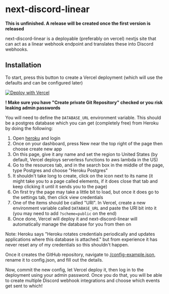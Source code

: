 # next-discord-linear

**This is unfinished. A release will be created once the first version is released**

next-discord-linear is a deployable (preferably on vercel) nextjs site that can act as a linear 
webhook endpoint and translates these into Discord webhooks.

## Installation

To start, press this button to create a Vercel deployment (which will use the defaults and can 
be configured later)

[![Deploy with Vercel](https://vercel.com/button)](https://vercel.com/new/clone?repository-url=https%3A%2F%2Fgithub.com%2FFloffah%2Fnext-discord-linear&project-name=next-discord-linear&repository-name=next-discord-linear)

**! Make sure you have "Create private Git Repository" checked or you risk leaking admin 
passwords**

You will need to define the `DATABASE_URL` environment variable. This should be a postgres 
database which you can get (completely free) from Heroku by doing the following:
1. Open [heroku](https://www.heroku.com) and login
2. Once on your dashboard, press New near the top right of the page then choose create new app
3. On this page, give it any name and set the region to United States (by default, Vercel 
   deploys serverless functions to aws lambda in the US)
4. Go to the resources tab, and in the search box in the middle of the page, type Postgres and 
   choose "Heroku Postgres"
5. It shouldn't take long to create, click on the icon next to its name (it might take you to a 
   page called elements, if it does close that tab and keep clicking it until it sends you to 
   the page)
6. On first try the page may take a little bit to load, but once it does go to the settings tab, 
   then click view credentials
7. One of the items should be called "URI". In Vercel, create a new environment variable called 
   `DATABASE_URL` and paste the URI bit into it (you may need to add `?scheme=public` on the end)
8. Once done, Vercel will deploy it and next-discord-linear will automatically manage the 
   database for you from then on

Note: Heroku says "Heroku rotates credentials periodically and updates applications where this 
database is attached." but from experience it has never reset any of my credentials so this 
shouldn't happen.

Once it creates the GitHub repository, navigate to [/config-example.json](/config-example.json), 
rename 
it to config.json, and fill out the 
details.

Now, commit the new config, let Vercel deploy it, then log in to the deployment using your admin 
password. Once you do that, you will be able to create multiple Discord webhook integrations and 
choose which events get sent to which!
